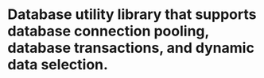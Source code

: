 # Database utility library that supports database connection pooling, database transactions, and dynamic data selection.
